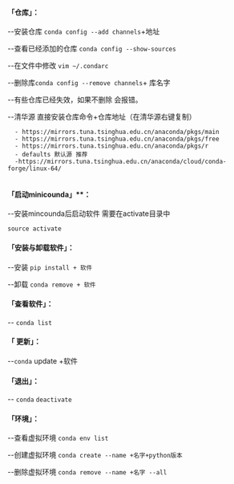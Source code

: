 #### **「仓库」**：

--安装仓库	`conda config --add channels`+地址

--查看已经添加的仓库	`conda config --show-sources`

--在文件中修改 `vim ~/.condarc`

--删除库`conda config --remove channels`+ 库名字

--有些仓库已经失效，如果不删除 会报错。

--清华源		直接安装仓库命令+仓库地址（在清华源右键复制）

```
  - https://mirrors.tuna.tsinghua.edu.cn/anaconda/pkgs/main
  - https://mirrors.tuna.tsinghua.edu.cn/anaconda/pkgs/free
  - https://mirrors.tuna.tsinghua.edu.cn/anaconda/pkgs/r
  - defaults 默认源 推荐
  -https://mirrors.tuna.tsinghua.edu.cn/anaconda/cloud/conda-forge/linux-64/
 
```





#### 「启动minicounda」**：

--安装mincounda后启动软件 需要在activate目录中

`source activate `



#### **「安装与卸载软件」**：

--安装	`pip install + 软件`

--卸载	 `conda remove + 软件`



#### **「查看软件」**：

--	`conda list` 



#### **「 更新」**： 

--`conda` update +软件



#### **「退出」**：

--	`conda`  `deactivate `



#### **「环境」**：

--查看虚拟环境	`conda env list`

--创建虚拟环境	`conda create --name +名字+python版本`

--删除虚拟环境 `conda remove --name +名字 --all`

